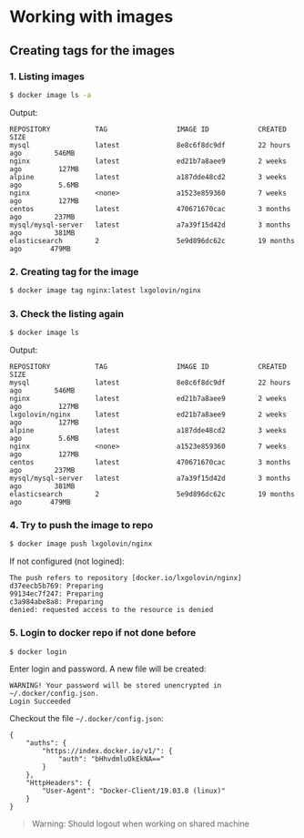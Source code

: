 # Working with images

## Creating tags for the images

### 1. Listing images
```bash
$ docker image ls -a
```
Output:
```
REPOSITORY           TAG                 IMAGE ID            CREATED             SIZE
mysql                latest              8e8c6f8dc9df        22 hours ago        546MB
nginx                latest              ed21b7a8aee9        2 weeks ago         127MB
alpine               latest              a187dde48cd2        3 weeks ago         5.6MB
nginx                <none>              a1523e859360        7 weeks ago         127MB
centos               latest              470671670cac        3 months ago        237MB
mysql/mysql-server   latest              a7a39f15d42d        3 months ago        381MB
elasticsearch        2                   5e9d896dc62c        19 months ago       479MB
```
### 2. Creating tag for the image
```bash
$ docker image tag nginx:latest lxgolovin/nginx
```

### 3. Check the listing again
```bash
$ docker image ls
```
Output:
```
REPOSITORY           TAG                 IMAGE ID            CREATED             SIZE
mysql                latest              8e8c6f8dc9df        22 hours ago        546MB
nginx                latest              ed21b7a8aee9        2 weeks ago         127MB
lxgolovin/nginx      latest              ed21b7a8aee9        2 weeks ago         127MB
alpine               latest              a187dde48cd2        3 weeks ago         5.6MB
nginx                <none>              a1523e859360        7 weeks ago         127MB
centos               latest              470671670cac        3 months ago        237MB
mysql/mysql-server   latest              a7a39f15d42d        3 months ago        381MB
elasticsearch        2                   5e9d896dc62c        19 months ago       479MB
```

### 4. Try to push the image to repo
```bash
$ docker image push lxgolovin/nginx
```
If not configured (not logined):
```
The push refers to repository [docker.io/lxgolovin/nginx]
d37eecb5b769: Preparing
99134ec7f247: Preparing
c3a984abe8a8: Preparing
denied: requested access to the resource is denied
```

### 5. Login to docker repo if not done before
```bash
$ docker login
```
Enter login and password. A new file will be created:
```
WARNING! Your password will be stored unencrypted in ~/.docker/config.json.
Login Succeeded
```
Checkout the file `~/.docker/config.json`:
```
{
	"auths": {
		"https://index.docker.io/v1/": {
			"auth": "bHhvdmluOkEkNA=="
		}
	},
	"HttpHeaders": {
		"User-Agent": "Docker-Client/19.03.8 (linux)"
	}
}
```
>Warning:
>Should logout when working on shared machine
